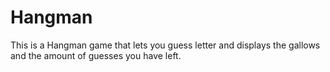 # Hangman
This is a Hangman game that lets you guess letter and displays the gallows and the amount of guesses you have left.
